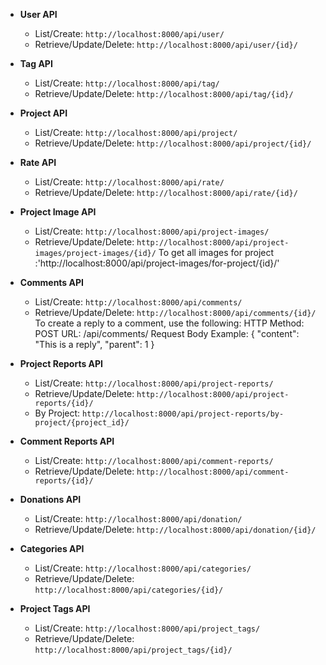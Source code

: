 - **User API**
  - List/Create: `http://localhost:8000/api/user/`
  - Retrieve/Update/Delete: `http://localhost:8000/api/user/{id}/`

- **Tag API**
  - List/Create: `http://localhost:8000/api/tag/`
  - Retrieve/Update/Delete: `http://localhost:8000/api/tag/{id}/`

- **Project API**
  - List/Create: `http://localhost:8000/api/project/`
  - Retrieve/Update/Delete: `http://localhost:8000/api/project/{id}/`

- **Rate API**
  - List/Create: `http://localhost:8000/api/rate/`
  - Retrieve/Update/Delete: `http://localhost:8000/api/rate/{id}/`

- **Project Image API**
  - List/Create: `http://localhost:8000/api/project-images/`
  - Retrieve/Update/Delete: `http://localhost:8000/api/project-images/project-images/{id}/`
  To get all images for project :'http://localhost:8000/api/project-images/for-project/{id}/'

- **Comments API**
  - List/Create: `http://localhost:8000/api/comments/`
  - Retrieve/Update/Delete: `http://localhost:8000/api/comments/{id}/`
  To create a reply to a comment, use the following:
	HTTP Method: POST
	URL: /api/comments/
	Request Body Example:
	{
	  "content": "This is a reply",
	  "parent": 1
	}

- **Project Reports API**
  - List/Create: `http://localhost:8000/api/project-reports/`
  - Retrieve/Update/Delete: `http://localhost:8000/api/project-reports/{id}/`
  - By Project: `http://localhost:8000/api/project-reports/by-project/{project_id}/`

- **Comment Reports API**
  - List/Create: `http://localhost:8000/api/comment-reports/`
  - Retrieve/Update/Delete: `http://localhost:8000/api/comment-reports/{id}/`

- **Donations API**
  - List/Create: `http://localhost:8000/api/donation/`
  - Retrieve/Update/Delete: `http://localhost:8000/api/donation/{id}/`

- **Categories API**
  - List/Create: `http://localhost:8000/api/categories/`
  - Retrieve/Update/Delete: `http://localhost:8000/api/categories/{id}/`

- **Project Tags API**
  - List/Create: `http://localhost:8000/api/project_tags/`
  - Retrieve/Update/Delete: `http://localhost:8000/api/project_tags/{id}/`

